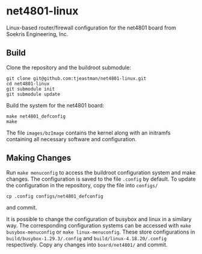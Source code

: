 net4801-linux
=============

Linux-based router/firewall configuration for the net4801 board from Soekris Engineering, Inc.

## Build

Clone the repository and the buildroot submodule:
```
git clone git@github.com:tjeastman/net4801-linux.git
cd net4801-linux
git submodule init
git submodule update
```

Build the system for the net4801 board:
```
make net4801_defconfig
make
```

The file `images/bzImage` contains the kernel along with an initramfs containing all necessary software and configuration.

## Making Changes

Run `make menuconfig` to access the buildroot configuration system and make changes.
The configuration is saved to the file `.config` by default.
To update the configuration in the repository, copy the file into `configs/`
```
cp .config configs/net4801_defconfig
```
and commit.

It is possible to change the configuration of busybox and linux in a similary way.
The corresponding configuration systems can be accessed with `make busybox-menuconfig` or `make linux-menuconfig`.
These store configurations in `build/busybox-1.29.3/.config` and `build/linux-4.18.20/.config` respectively.
Copy any changes into `board/net4801/` and commit.
